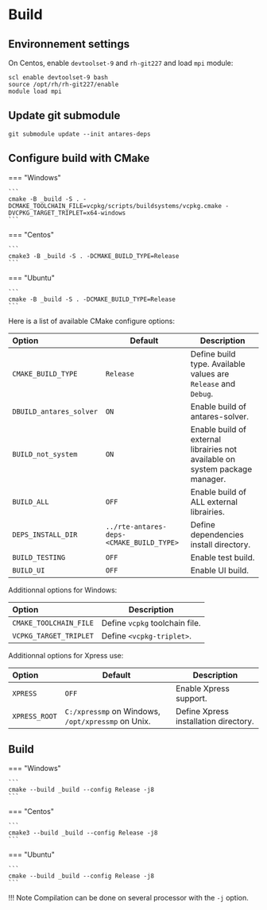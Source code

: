 # Build

## Environnement settings
On Centos, enable `devtoolset-9` and `rh-git227` and load `mpi` module:
```
scl enable devtoolset-9 bash
source /opt/rh/rh-git227/enable
module load mpi
```
## Update git submodule
```
git submodule update --init antares-deps
```
## Configure build with CMake
=== "Windows"

    ```
    cmake -B _build -S . -DCMAKE_TOOLCHAIN_FILE=vcpkg/scripts/buildsystems/vcpkg.cmake -DVCPKG_TARGET_TRIPLET=x64-windows
    ```
=== "Centos"

    ```
    cmake3 -B _build -S . -DCMAKE_BUILD_TYPE=Release 
    ```
=== "Ubuntu"

    ```
    cmake -B _build -S . -DCMAKE_BUILD_TYPE=Release 
    ```

Here is a list of available CMake configure options:

|Option | Default|Description |
|:-------|-------|-------|
|`CMAKE_BUILD_TYPE` |`Release`| Define build type. Available values are `Release` and `Debug`.  |
|`DBUILD_antares_solver`|`ON`|Enable build of antares-solver.|
|`BUILD_not_system`|`ON`|Enable build of external librairies not available on system package manager.|
|`BUILD_ALL`|`OFF`|Enable build of ALL external librairies.|
|`DEPS_INSTALL_DIR`|`../rte-antares-deps-<CMAKE_BUILD_TYPE>`|Define dependencies install directory.|
|`BUILD_TESTING`|`OFF`|Enable test build.|
|`BUILD_UI`|`OFF`|Enable UI build.|

Additionnal options for Windows:

|Option |Description |
|:-------|-------|
|`CMAKE_TOOLCHAIN_FILE`|Define `vcpkg` toolchain file. |
|`VCPKG_TARGET_TRIPLET`|Define `<vcpkg-triplet>`. |

Additionnal options for Xpress use:

|Option | Default|Description |
|:-------|-------|-------|
|`XPRESS`|`OFF`| Enable Xpress support. |
|`XPRESS_ROOT`|`C:/xpressmp` on Windows, `/opt/xpressmp` on Unix. | Define Xpress installation directory. |

## Build
=== "Windows"

    ```
    cmake --build _build --config Release -j8
    ```
=== "Centos"

    ```
    cmake3 --build _build --config Release -j8
    ```
=== "Ubuntu"

    ```
    cmake --build _build --config Release -j8
    ```
!!! Note
    Compilation can be done on several processor with the `-j` option.
